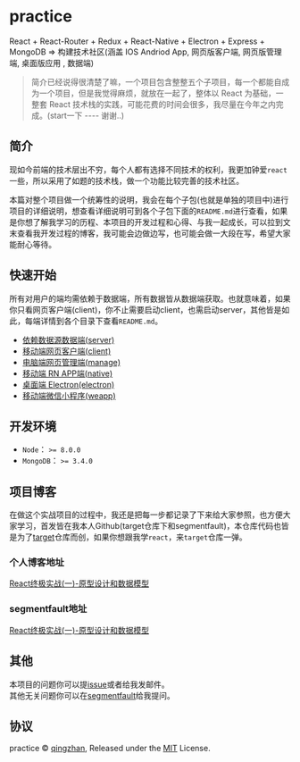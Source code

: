 # practice

React + React-Router + Redux + React-Native + Electron + Express + MongoDB => 构建技术社区(涵盖 IOS Andriod App, 网页版客户端, 网页版管理端, 桌面版应用 , 数据端)

> 简介已经说得很清楚了嘛，一个项目包含整整五个子项目，每一个都能自成为一个项目，但是我觉得麻烦，就放在一起了，整体以 React 为基础，一整套 React 技术栈的实践，可能花费的时间会很多，我尽量在今年之内完成。(start一下 ---- 谢谢..)

## 简介

现如今前端的技术层出不穷，每个人都有选择不同技术的权利，我更加钟爱`react`一些，所以采用了如题的技术栈，做一个功能比较完善的技术社区。

本篇对整个项目做一个统筹性的说明，我会在每个子包(也就是单独的项目中)进行项目的详细说明，想查看详细说明可到各个子包下面的`README.md`进行查看，如果是你想了解我学习的历程、本项目的开发过程和心得、与我一起成长，可以拉到文末查看我开发过程的博客，我可能会边做边写，也可能会做一大段在写，希望大家能耐心等待。

## 快速开始

所有对用户的端均需依赖于数据端，所有数据皆从数据端获取。也就意味着，如果你只看网页客户端(client)，你不止需要启动client，也需启动server，其他皆是如此，每端详情到各个目录下查看`README.md`。

  - [依赖数据源数据端(server)](/server/README.md)
  - [移动端网页客户端(client)](/client/README.md)
  - [电脑端网页管理端(manage)](/manage/README.md)
  - [移动端 RN APP端(native)](/native/README.md)
  - [桌面端 Electron(electron)](/electron/README.md)
  - [移动端微信小程序(weapp)](/weapp/README.md)

## 开发环境

  - `Node`：     `>= 8.0.0`
  - `MongoDB`：  `>= 3.4.0`

## 项目博客

在做这个实战项目的过程中，我还是把每一步都记录了下来给大家参照，也方便大家学习，首发皆在我本人Github(target仓库下和segmentfault)，本仓库代码也皆是为了[target](https://github.com/mintsweet/target)仓库而创，如果你想跟我学`react`，来`target`仓库一弹。

### 个人博客地址

[React终极实战(一)-原型设计和数据模型](https://github.com/mintsweet/target/issues/1)

### segmentfault地址

[React终极实战(一)-原型设计和数据模型](https://segmentfault.com/a/1190000013249174)

## 其他

本项目的问题你可以提[issue](https://github.com/mintsweet/practice/issues/new)或者给我发邮件。<br>
其他无关问题你可以在[segmentfault](https://segmentfault.com/u/qingzhan)给我提问。<br>


## 协议

practice &copy; [qingzhan](https://github.com/mintsweet), Released under the [MIT](./LICENSE) License.